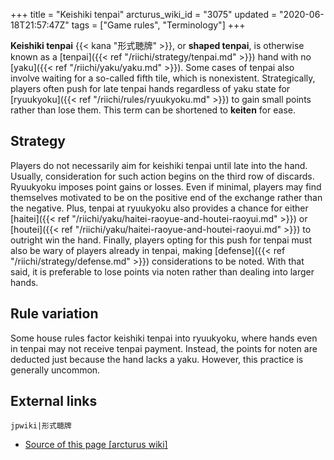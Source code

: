 +++
title = "Keishiki tenpai"
arcturus_wiki_id = "3075"
updated = "2020-06-18T21:57:47Z"
tags = ["Game rules", "Terminology"]
+++

**Keishiki tenpai** {{< kana "形式聴牌" >}}, or **shaped tenpai**, is otherwise known as a
[tenpai]({{< ref "/riichi/strategy/tenpai.md" >}}) hand with no
[yaku]({{< ref "/riichi/yaku/yaku.md" >}}). Some cases of tenpai also involve waiting for a
so-called fifth tile, which is nonexistent. Strategically, players often push for late tenpai hands
regardless of yaku state for [ryuukyoku]({{< ref "/riichi/rules/ryuukyoku.md" >}}) to gain small
points rather than lose them. This term can be shortened to **keiten** for ease.

## Strategy

Players do not necessarily aim for keishiki tenpai until late into the hand. Usually, consideration
for such action begins on the third row of discards. Ryuukyoku imposes point gains or losses. Even
if minimal, players may find themselves motivated to be on the positive end of the exchange rather
than the negative. Plus, tenpai at ryuukyoku also provides a chance for either
[haitei]({{< ref "/riichi/yaku/haitei-raoyue-and-houtei-raoyui.md" >}}) or
[houtei]({{< ref "/riichi/yaku/haitei-raoyue-and-houtei-raoyui.md" >}}) to outright win the hand.
Finally, players opting for this push for tenpai must also be wary of players already in tenpai,
making [defense]({{< ref "/riichi/strategy/defense.md" >}}) considerations to be noted. With that
said, it is preferable to lose points via noten rather than dealing into larger hands.

## Rule variation

Some house rules factor keishiki tenpai into ryuukyoku, where hands even in tenpai may not receive
tenpai payment. Instead, the points for noten are deducted just because the hand lacks a yaku.
However, this practice is generally uncommon.

## External links

`jpwiki|形式聴牌`

- [Source of this page [arcturus wiki]](http://arcturus.su/wiki/Keishiki_tenpai)
